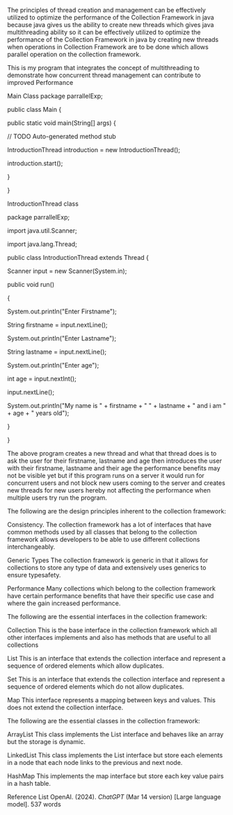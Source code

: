 The principles of thread creation and management can be effectively utilized to optimize the performance of the Collection Framework in java because java gives us the ability to create new threads which gives java multithreading ability so it can be effectively utilized to optimize the performance of the Collection Framework in java by creating new threads when operations in Collection Framework are to be done which allows parallel operation on the collection framework.

This is my program that integrates the concept of multithreading to demonstrate how concurrent thread management can contribute to improved Performance

Main Class 
package parrallelExp;

  

public class Main {

  

public static void main(String[] args) {

// TODO Auto-generated method stub

IntroductionThread introduction = new IntroductionThread();

introduction.start();

}

  

}

IntroductionThread class

package parrallelExp;

  

import java.util.Scanner;

import java.lang.Thread;

  

public class IntroductionThread extends Thread {

Scanner input = new Scanner(System.in);

public void run()

{

System.out.println("Enter Firstname");

String firstname = input.nextLine();

System.out.println("Enter Lastname");

String lastname = input.nextLine();

System.out.println("Enter age");

int age = input.nextInt();

input.nextLine();

System.out.println("My name is " + firstname + " " + lastname + " and i am " + age + " years old");

}

}

The above program creates a new thread and what that thread does is to ask the user for their firstname, lastname and age then introduces the user with their firstname, lastname and their age the performance benefits may not be visible yet but if this program runs on a server it would run for concurrent users and not block new users coming to the server and creates new threads for new users hereby not affecting the performance when multiple users try run the program.

The following are the design principles inherent to the collection framework:

Consistency.
The collection framework has a lot of interfaces that have common methods used by all classes that belong to the collection framework allows developers to be able to use different collections interchangeably.

Generic Types 
The collection framework is generic in that it allows for collections to store any type of data and extensively uses generics to ensure typesafety.

Performance 
Many collections which belong to the collection framework have certain performance benefits that have their specific use case and where the gain increased performance.

The following are the essential interfaces in the collection framework:

Collection
This is the base interface in the collection framework which all other interfaces implements and also has methods that are useful to all collections

List
This is an interface that extends the collection interface and represent a sequence of ordered elements which allow duplicates.


Set
This is an interface that extends the collection interface and represent a sequence of ordered elements which do not allow duplicates.

Map
This interface represents a mapping between keys and values. This does not extend the collection interface.

The following are the essential classes in the collection framework:

ArrayList
This class implements the List interface and behaves like an array but the storage is dynamic.

LinkedList
This class implements the List interface but store each elements in a node that each node links to the previous and next node.

HashMap
This implements the map interface but store each key value pairs in a hash table.


Reference List
OpenAI. (2024). _ChatGPT_ (Mar 14 version) [Large language model].
537 words